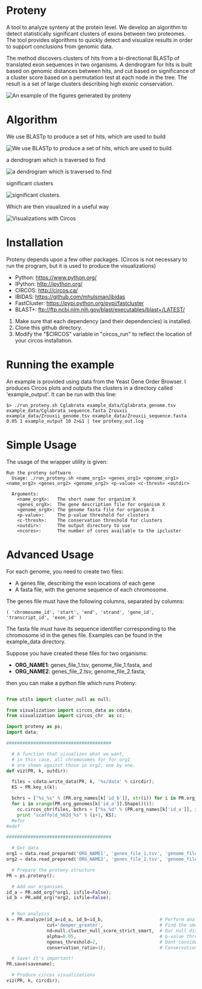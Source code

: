 Proteny
=======

A tool to analyze synteny at the protein level.
We develop an algorithm to detect statistically significant clusters of exons between two proteomes.
The tool provides algorithms to quickly detect and visualize results in order to support conclusions from genomic data.

The method discovers clusters of hits from a bi-directional BLASTp of translated exon sequences in two organisms.
A dendrogram for hits is built based on genomic distances between hits, and cut based on significance of a cluster score based on a permutation test at each node in the tree.
The result is a set of large clusters describing high exonic conservation.

![An example of the figures generated by proteny](/readme/example_output.gif)

Algorithm
=========

We use BLASTp to produce a set of hits, which are used to build

![We use BLASTp to produce a set of hits, which are used to build](/readme/clustering_dendrogram_a.gif)

a dendrogram which is traversed to find

![a dendrogram which is traversed to find](/readme/clustering_dendrogram_b.gif)

significant clusters

![significant clusters.](/readme/clustering_dendrogram_c.gif)

Which are then visualized in a useful way

![Visualizations with Circos](/readme/visualization.gif)


Installation
=============

Proteny depends upon a few other packages.
(Circos is not necessary to run the program, but it is used to produce the visualizations)

 * Python: https://www.python.org/
 * IPython: http://ipython.org/
 * CIRCOS: http://circos.ca/
 * IBIDAS: https://github.com/mhulsman/ibidas
 * FastCluster: https://pypi.python.org/pypi/fastcluster
 * BLAST+: ftp://ftp.ncbi.nlm.nih.gov/blast/executables/blast+/LATEST/


1. Make sure that each dependency (and their dependencies) is installed.
2. Clone this github directory.
3. Modify the "$CIRCOS" variable in "circos_run" to reflect the location of your circos installation.

Running the example
=====================

An example is provided using data from the Yeast Gene Order Browser.
I produces Circos plots and outputs the clusters in a directory called 'example_output'.
It can be run with this line:

```shell
$> ./run_proteny.sh Cglabrata example_data/Cglabrata_genome.tsv example_data/Cglabrata_sequence.fasta Zrouxii example_data/Zrouxii_genome.tsv example_data/Zrouxii_sequence.fasta 0.05 1 example_output 10 2>&1 | tee proteny_out.log
```

Simple Usage
=============

The usage of the wrapper utility is given:

```shell
Run the proteny software
  Usage: ./run_proteny.sh <name_org1> <genes_org1> <genome_org1> <name_org2> <genes_org2> <genome_org2> <p-value> <c-thresh> <outdir>

  Arguments:
    <name_orgX>:   The short name for organism X
    <genes_orgX>:  The gene description file for organism X
    <genome_orgX>: The genome fasta file for organism X
    <p-value>:     The p-value threshold for clusters
    <c-thresh>:    The conservation threshold for clusters
    <outdir>:      The output directory to use
    <ncores>:      The number of cores available to the ipcluster
```

Advanced Usage
===============

For each genome, you need to create two files:
 * A genes file, describing the exon locations of each gene
 * A fasta file, with the genome sequence of each chromosome.

The genes file must have the following columns, separated by columns:

```( 'chromosome_id', 'start', 'end', 'strand', 'gene_id', 'transcript_id', 'exon_id' )```

The fasta file must have its sequence identifier corresponding to the chromosome id in the genes file.
Examples can be found in the example_data directory.

Suppose you have created these files for two organisms:
 * **ORG_NAME1**: genes_file_1.tsv, genome_file_1.fasta, and
 * **ORG_NAME2**: genes_file_2.tsv, genome_file_2.fasta,

then you can make a python file which runs Proteny:

```python

from utils import cluster_null as null;

from visualization import circos_data as cdata;
from visualization import circos_chr  as cc;

import proteny as ps;
import data;

#######################################

  # A function that visualizes what we want,
  # in this case, all chromosomes for for org1 
  # are shown against those in org2, one by one.
def viz(PR, k, outdir):

  files = cdata.write_data(PR, k, '%s/data' % circdir);
  KS = PR.key_s(k);

  bchrs = ["%s_%s" % (PR.org_names[k['id_b']], str(i)) for i in PR.org_genomes[k['id_b']].Get(0)() ];
  for i in xrange(PR.org_genomes[k['id_a']].Shape()()):
    cc.circos_chr(files, bchrs + ["%s_%d" % (PR.org_names[k['id_a']], i+1)], ["%s_%d=0.4r" % (PR.org_names[k['id_a']], i+1)], circdir, "scaffold_%02d_%s" % (i+1, KS) );
    print "scaffold_%02d_%s" % (i+1, KS);
  #efor
#edef

#######################################

  # Get data
org1 = data.read_prepared('ORG_NAME1', 'genes_file_1.tsv', 'genome_file_1.fasta');
org2 = data.read_prepared('ORG_NAME2', 'genes_file_2.tsv', 'genome_file_2.fasta');

  # Prepare the proteny structure
PR = ps.proteny();

  # Add our organisms.
id_a = PR.add_org(*org1, isfile=False);
id_b = PR.add_org(*org2, isfile=False);


  # Run analysis
k = PR.analyze(id_a=id_a, id_b=id_b,                     # Perform analysis between the two organisms we added
               cut='deeper_greater',                     # Find the smallest p-value given a conservation ratio
               nd=null.cluster_null_score_strict_smart,  # Our null distribution
               alpha=0.05,                               # p-value threshold
               ngenes_threshold=2,                       # Dont consider a cluster if it doesn't contain enough genes (not synteny)
               conservation_ratio=1);                    # Conservation ratio requirement

  # Save! It's important!
PR.save(savename);

  # Produce circos visualizations
viz(PR, k, circdir);

```
